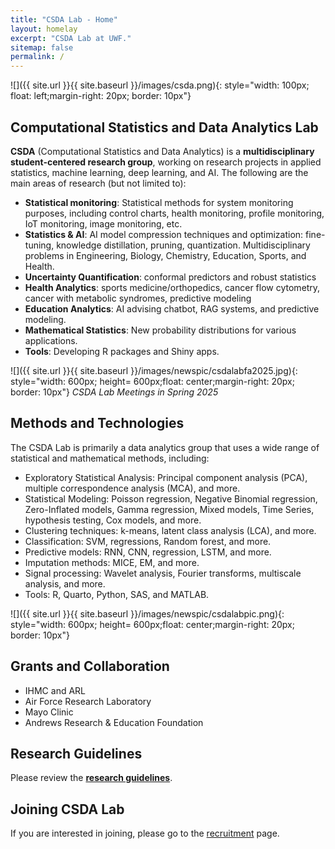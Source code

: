 ```yaml
---
title: "CSDA Lab - Home"
layout: homelay
excerpt: "CSDA Lab at UWF."
sitemap: false
permalink: /
---
```


 
 ![]({{ site.url }}{{ site.baseurl }}/images/csda.png){: style="width: 100px; float: left;margin-right: 20px; border: 10px"} <br>
 
 
## Computational Statistics and Data Analytics Lab 

**CSDA** (Computational Statistics and Data Analytics) is a **multidisciplinary student-centered research group**, working on research projects in applied statistics, machine learning, deep learning, and AI. The following are the main areas of research (but not limited to):

- **Statistical monitoring**: Statistical methods for system monitoring purposes, including control charts, health monitoring, profile monitoring, IoT monitoring, image monitoring, etc.
- **Statistics & AI**: AI model compression techniques and optimization: fine-tuning, knowledge distillation, pruning, quantization. Multidisciplinary problems in Engineering, Biology, Chemistry, Education, Sports, and Health.
- **Uncertainty Quantification**: conformal predictors and robust statistics
- **Health Analytics**: sports medicine/orthopedics, cancer flow cytometry, cancer with metabolic syndromes, predictive modeling
- **Education Analytics**: AI advising chatbot, RAG systems, and predictive modeling.
- **Mathematical Statistics**: New probability distributions for various applications.
- **Tools**: Developing R packages and Shiny apps.

 ![]({{ site.url }}{{ site.baseurl }}/images/newspic/csdalabfa2025.jpg){: style="width: 600px; height= 600px;float: center;margin-right: 20px; border: 10px"} 
 *CSDA Lab Meetings in Spring 2025* 


## Methods and Technologies

The CSDA Lab is primarily a data analytics group that uses a wide range of statistical and mathematical methods, including:
- Exploratory Statistical Analysis: Principal component analysis (PCA), multiple correspondence analysis (MCA), and more.
- Statistical Modeling: Poisson regression, Negative Binomial regression, Zero-Inflated models, Gamma regression, Mixed models, Time Series, hypothesis testing, Cox models, and more.
- Clustering techniques: k-means, latent class analysis (LCA), and more.
- Classification: SVM, regressions, Random forest, and more.
- Predictive models: RNN, CNN, regression, LSTM, and more.
- Imputation methods: MICE, EM, and more.
- Signal processing: Wavelet analysis, Fourier transforms, multiscale analysis, and more. 
- Tools: R, Quarto, Python, SAS, and MATLAB.

 ![]({{ site.url }}{{ site.baseurl }}/images/newspic/csdalabpic.png){: style="width: 600px; height= 600px;float: center;margin-right: 20px; border: 10px"} 
  

## Grants and Collaboration
- IHMC and ARL
- Air Force Research Laboratory
- Mayo Clinic
- Andrews Research & Education Foundation

## Research Guidelines
Please review the [**research guidelines**](rules).

## Joining CSDA Lab
If you are interested in joining, please go to the [recruitment](recruitment) page.

